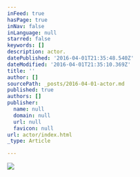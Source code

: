 ```yaml
---
inFeed: true
hasPage: true
inNav: false
inLanguage: null
starred: false
keywords: []
description: actor.
datePublished: '2016-04-01T21:35:48.540Z'
dateModified: '2016-04-01T21:35:10.369Z'
title: ''
author: []
sourcePath: _posts/2016-04-01-actor.md
published: true
authors: []
publisher:
  name: null
  domain: null
  url: null
  favicon: null
url: actor/index.html
_type: Article

---
```

![](https://the-grid-user-content.s3-us-west-2.amazonaws.com/bd42d07a-10e3-4b1f-b5f2-ec0bd0411b0b.jpg)